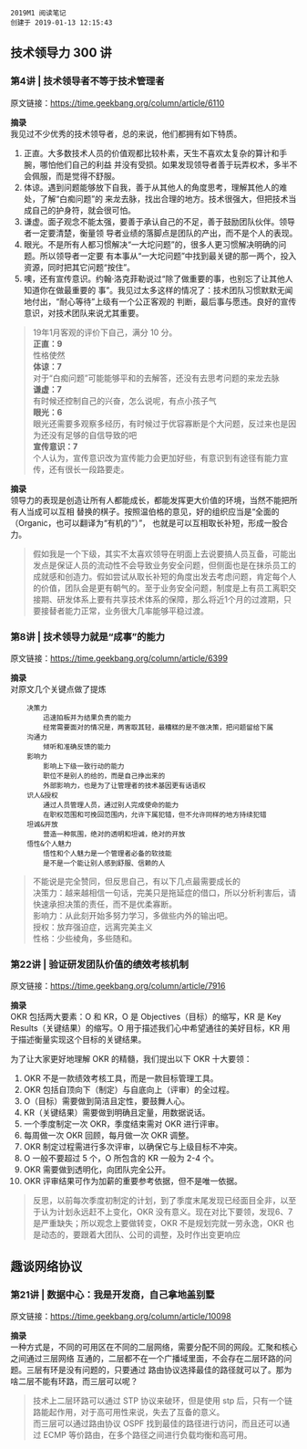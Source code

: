 ```
2019M1 阅读笔记
创建于 2019-01-13 12:15:43
```

## 技术领导力 300 讲
### 第4讲 | 技术领导者不等于技术管理者
原文链接：https://time.geekbang.org/column/article/6110  

**摘录**  
我见过不少优秀的技术领导者，总的来说，他们都拥有如下特质。
1. 正直。大多数技术人员的价值观都比较朴素，天生不喜欢太复杂的算计和手腕，哪怕他们自己的利益
并没有受损。如果发现领导者善于玩弄权术，多半不会佩服，而是觉得不舒服。
2. 体谅。遇到问题能够放下自我，善于从其他人的角度思考，理解其他人的难处，了解“白痴问题”的
来龙去脉，找出合理的地方。技术很强大，但把技术当成自己的护身符，就会很可怕。
3. 谦虚。面子观念不能太强，要善于承认自己的不足，善于鼓励团队伙伴。领导者一定要清楚，衡量领
导者业绩的落脚点是团队的产出，而不是个人的表现。
4. 眼光。不是所有人都习惯解决“一大坨问题”的，很多人更习惯解决明确的问题。所以领导者一定要
有本事从“一大坨问题”中找到最关键的那一两个，投入资源，同时把其它问题“按住”。
5. 噢，还有宣传意识。约翰·洛克菲勒说过“除了做重要的事，也别忘了让其他人知道你在做最重要的
事”。我见过太多这样的情况了：技术团队习惯默默无闻地付出，“耐心等待”上级有一个公正客观的
判断，最后事与愿违。良好的宣传意识，对技术团队来说尤其重要。

> 19年1月客观的评价下自己，满分 10 分。  
**正直：9**  
性格使然  
**体谅：7**  
对于“白痴问题”可能能够平和的去解答，还没有去思考问题的来龙去脉  
**谦虚：7**  
有时候还控制自己的兴奋，怎么说呢，有点小孩子气  
**眼光：6**  
眼光还需要多观察多经历，有时候过于优容寡断是个大问题，反过来也是因为还没有足够的自信导致的吧  
**宣传意识：7**  
个人认为，宣传意识改为宣传能力会更加好些，有意识到有途径有能力宣传，还有很长一段路要走。  

**摘录**  
领导力的表现是创造让所有人都能成长，都能发挥更大价值的环境，当然不能把所有人当成可以互相
替换的棋子。按照温伯格的意见，好的组织应当是“全面的（Organic，也可以翻译为“有机的”）”，
也就是可以互相取长补短，形成一股合力。

> 假如我是一个下级，其实不太喜欢领导在明面上去说要搞人员互备，可能出发点是保证人员的流动性不会导致业务安全问题，但侧面也是在抹杀员工的成就感和创造力。假如尝试从取长补短的角度出发去考虑问题，肯定每个人的价值，团队会是更有朝气的。至于业务安全问题，制度是上有员工离职交接期、研发体系上要有共享技术体系的保障，那么将近1个月的过渡期，只要接替者能力正常，业务很大几率能够平稳过渡。

### 第8讲 | 技术领导力就是“成事”的能力
原文链接：https://time.geekbang.org/column/article/6399

**摘录**  
对原文几个关键点做了提炼
```
	决策力
		迅速拍板并为结果负责的能力
		经常需要面对的情况是，两害取其轻，最糟糕的是不做决策，把问题留给下属
	沟通力
		倾听和准确反馈的能力
	影响力
		影响上下级一致行动的能力
		职位不是别人的给的，而是自己挣出来的
		外部影响力，也是为了让管理者的技术基因更有话语权
	识人&授权
		通过人员管理人员，通过别人完成使命的能力
		在职权范围和可挽回范围内，允许下属犯错，但不允许同样的地方持续犯错
	坦诚&开放
		营造一种氛围，绝对的透明和坦诚，绝对的开放
	悟性&个人魅力
		悟性和个人魅力是一个管理者必备的软技能
		是不是一个能让别人感到舒服、信赖的人
```

>不能说是完全赞同，但反思自己，有以下几点最需要成长的  
决策力：越来越相信一句话，完美只是拖延症的借口，所以分析利害后，请快速承担决策的责任，而不是优柔寡断。  
影响力：从此刻开始多努力学习，多做些内外的输出吧。  
授权：放弃强迫症，远离完美主义  
性格：少些棱角，多些随和。  


### 第22讲 | 验证研发团队价值的绩效考核机制
原文链接：https://time.geekbang.org/column/article/7916

**摘录**  
OKR 包括两大要素：O 和 KR，O 是 Objectives（目标）的缩写，KR 是 Key Results（关键结果）的缩写。O 用于描述我们心中希望通往的美好目标，KR 用于描述衡量实现这个目标的关键结果。  

为了让大家更好地理解 OKR 的精髓，我们提出以下 OKR 十大要领：  
1. OKR 不是一款绩效考核工具，而是一款目标管理工具。
2. OKR 包括自顶向下（制定）与自底向上（评审）的全过程。
3. O（目标）需要做到简洁且定性，要鼓舞人心。
4. KR（关键结果）需要做到明确且定量，用数据说话。
5. 一个季度制定一次 OKR，季度结束需对 OKR 进行评审。
6. 每周做一次 OKR 回顾，每月做一次 OKR 调整。
7. OKR 制定过程需进行多次评审，以确保它与上级目标不冲突。
8. O 一般不要超过 5 个，O 所包含的 KR 一般为 2-4 个。
9. OKR 需要做到透明化，向团队完全公开。
10. OKR 评审结果可作为加薪的重要参考依据，但不是唯一依据。

> 反思，以前每次季度初制定的计划，到了季度末尾发现已经面目全非，以至于认为计划永远赶不上变化，OKR 没有意义。现在对比下要领，发现6、7是严重缺失；所以观念上要做转变，OKR 不是规划完就一劳永逸，OKR 也是动态的，要跟着大团队、公司的调整，及时作出变更响应

## 趣谈网络协议
### 第21讲 | 数据中心：我是开发商，自己拿地盖别墅
原文链接：https://time.geekbang.org/column/article/10098

**摘录**  
一种方式是，不同的可用区在不同的二层网络，需要分配不同的网段。汇聚和核心之间通过三层网络
互通的，二层都不在一个广播域里面，不会存在二层环路的问题。三层有环是没有问题的，只要通过
路由协议选择最佳的路径就可以了。那为啥二层不能有环路，而三层可以呢？

>技术上二层环路可以通过 STP 协议来破环，但是使用 stp 后，只有一个链路能起作用，对于高可用性来说，失去了互备的意义。  
而三层可以通过路由协议 OSPF 找到最佳的路径进行访问，而且还可以通过 ECMP 等价路由，在多个路径之间进行负载均衡和高可用。  